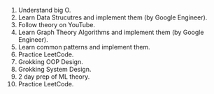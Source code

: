 1. Understand big O.
2. Learn Data Strucutres and implement them (by Google Engineer).
3. Follow theory on YouTube.
4. Learn Graph Theory Algorithms and implement them (by Google Engineer).
5. Learn common patterns and implement them.
6. Practice LeetCode.
7. Grokking OOP Design.
8. Grokking System Design.
9. 2 day prep of ML theory.
10. Practice LeetCode.